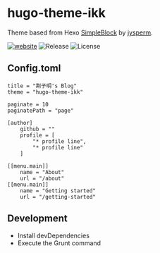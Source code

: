 # hugo-theme-ikk

Theme based from Hexo [SimpleBlock](https://github.com/jysperm/hexo-theme-simpleblock) by [jysperm](https://github.com/jysperm).

[![website](https://img.shields.io/badge/website-preview-green.svg)](http://jingziming.com/)
![Release](https://img.shields.io/github/release/jingziming/hugo-theme-ikk.svg)
![License](https://img.shields.io/badge/License-MIT-blue.svg)

## Config.toml

```
title = "荆子明's Blog"
theme = "hugo-theme-ikk"

paginate = 10
paginatePath = "page"

[author]
    github = ""
    profile = [
        "* profile line",
        "* profile line"
    ]

[[menu.main]]
    name = "About"
    url = "/about"
[[menu.main]]
    name = "Getting started"
    url = "/getting-started"
```

## Development

* Install devDependencies
* Execute the Grunt command
